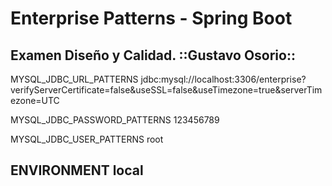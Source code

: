 # Enterprise Patterns - Spring Boot
Examen Diseño y Calidad.
::Gustavo Osorio::
--------------------------------------------------------------
MYSQL_JDBC_URL_PATTERNS
jdbc:mysql://localhost:3306/enterprise?verifyServerCertificate=false&useSSL=false&useTimezone=true&serverTimezone=UTC

MYSQL_JDBC_PASSWORD_PATTERNS
123456789

MYSQL_JDBC_USER_PATTERNS
root

ENVIRONMENT
local
---------------------------------------------------------------
